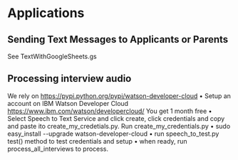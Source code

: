 # Applications
## Sending Text Messages to Applicants or Parents
See TextWithGoogleSheets.gs
## Processing interview audio

We rely on https://pypi.python.org/pypi/watson-developer-cloud
• Setup an account on IBM Watson Developer Cloud https://www.ibm.com/watson/developercloud/ You get 1 month free
• Select Speech to Text Service and click create, click credentials and copy and paste ito create_my_credetials.py. Run create_my_credentials.py
• sudo easy_install --upgrade watson-developer-cloud
• run speech_to_test.py test() method to test credentials and setup
• when ready, run process_all_interviews to process. 